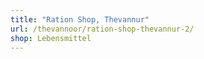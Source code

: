 ```yaml
---
title: "Ration Shop, Thevannur"
url: /thevannoor/ration-shop-thevannur-2/
shop: Lebensmittel
---
```

